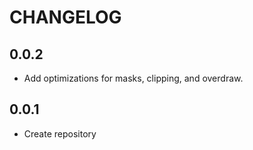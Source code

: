 # CHANGELOG

## 0.0.2

* Add optimizations for masks, clipping, and overdraw.

## 0.0.1

* Create repository
